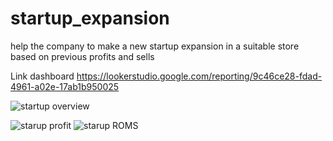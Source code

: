 # startup_expansion
help the company to make a new startup expansion in a suitable store  based on previous profits and sells 

Link dashboard  https://lookerstudio.google.com/reporting/9c46ce28-fdad-4961-a02e-17ab1b950025



![startup overview](https://github.com/fatma-elshall/startup_expansion/assets/90958050/4e9fa329-43fe-432e-86f4-6dd82eb61817)

![starup profit](https://github.com/fatma-elshall/startup_expansion/assets/90958050/36d0a781-92f8-4cde-99cf-5b9d2e0aab66)
![starup ROMS](https://github.com/fatma-elshall/startup_expansion/assets/90958050/efa97b1a-eac4-4476-942c-97a41c6e1c17)
